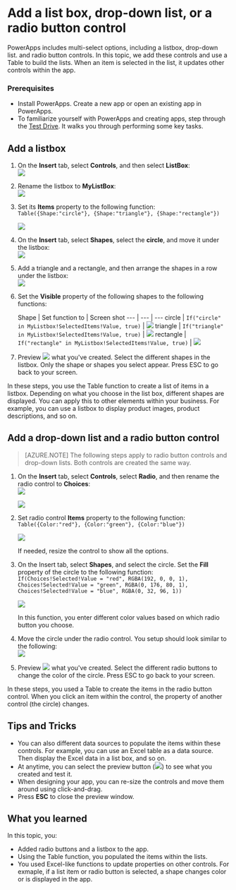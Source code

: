 <properties
	pageTitle="Add a listbox, drop-down list, and radio button controls in PowerApps | Microsoft Azure"
	description=""
	services="power-apps"
	documentationCenter="" 
	authors="MandiOhlinger"
	manager="dwrede"
	editor=""/>

<tags
   ms.service="power-apps"
   ms.devlang="na"
   ms.topic="article"
   ms.tgt_pltfrm="na"
   ms.workload="" 
   ms.date="09/23/2015"
   ms.author="mandia"/>


# Add a list box, drop-down list, or a radio button control

PowerApps includes multi-select options, including a listbox, drop-down list. and radio button controls. In this topic, we add these controls and use a Table to build the lists. When an item is selected in the list, it updates other controls within the app.

### Prerequisites 

- Install PowerApps. Create a new app or open an existing app in PowerApps.
- To familiarize yourself with PowerApps and creating apps, step through the [Test Drive](get-started-test-drive.md ). It walks you through performing some key tasks.


## Add a listbox

1. On the **Insert** tab, select **Controls**, and then select **ListBox**:  
![][2]  
2. Rename the listbox to **MyListBox**:  
![][3]  
3. Set its **Items** property to the following function:  
```Table({Shape:"circle"}, {Shape:"triangle"}, {Shape:"rectangle"})```  

	![][4]  
3. On the **Insert** tab, select **Shapes**, select the **circle**, and move it under the listbox:  
![][5]  

4. Add a triangle and a rectangle, and then arrange the shapes in a row under the listbox:  
![][6]  

5. Set the **Visible** property of the following shapes to the following functions:  

	Shape | Set function to | Screen shot
--- | --- | ---
circle | ```If("circle" in MyListbox!SelectedItems!Value, true)``` | ![][7] 
triangle | ```If("triangle" in MyListbox!SelectedItems!Value, true)``` | ![][8] 
rectangle | ```If("rectangle" in MyListbox!SelectedItems!Value, true)``` | ![][9] 

6. Preview ![][1] what you've created. Select the different shapes in the listbox. Only the shape or shapes you select appear. Press ESC to go back to your screen. 

In these steps, you use the Table function to create a list of items in a listbox. Depending on what you choose in the list box, different shapes are displayed. You can apply this to other elements within your business. For example, you can use a listbox to display product images, product descriptions, and so on. 


## Add a drop-down list and a radio button control

> [AZURE.NOTE] The following steps apply to radio button controls and drop-down lists. Both controls are created the same way. 

1. On the **Insert** tab, select **Controls**, select **Radio**, and then rename the radio control to **Choices**:  
![][10]  

	![][11]  

2. Set radio control **Items** property to the following function:  
```Table({Color:"red"}, {Color:"green"}, {Color:"blue"})```

	![][12]  

	If needed, resize the control to show all the options. 

3. On the Insert tab, select **Shapes**, and select the circle. Set the **Fill** property of the circle to the following function:  
```If(Choices!Selected!Value = "red", RGBA(192, 0, 0, 1), Choices!Selected!Value = "green", RGBA(0, 176, 80, 1), Choices!Selected!Value = "blue", RGBA(0, 32, 96, 1))```  

	![][13]  

	In this function, you enter different color values based on which radio button you choose.

5. Move the circle under the radio control. You setup should look similar to the following:  
![][14]  
6. Preview ![][1] what you've created. Select the different radio buttons to change the color of the circle. Press ESC to go back to your screen. 

In these steps, you used a Table to create the items in the radio button control. When you click an item within the control, the property of another control (the circle) changes. 


## Tips and Tricks
- You can also different data sources to populate the items within these controls. For example, you can use an Excel table as a data source. Then display the Excel data in a list box, and so on.
- At anytime, you can select the preview button (![][1]) to see what you created and test it.
- When designing your app, you can re-size the controls and move them around using click-and-drag.
- Press **ESC** to close the preview window. 

## What you learned

In this topic, you:

- Added radio buttons and a listbox to the app.
- Using the Table function, you populated the items within the lists.
- You used Excel-like functions to update properties on other controls. For exmaple, if a list item or radio button is selected, a shape changes color or is displayed in the app. 


[1]: ./media/add-list-box-drop-down-list-radio-button/preview.png
[2]: ./media/add-list-box-drop-down-list-radio-button/listbox.png
[3]: ./media/add-list-box-drop-down-list-radio-button/renamelistbox.png
[4]: ./media/add-list-box-drop-down-list-radio-button/itemslistbox.png
[5]: ./media/add-list-box-drop-down-list-radio-button/circle.png
[6]: ./media/add-list-box-drop-down-list-radio-button/allshapes.png
[7]: ./media/add-list-box-drop-down-list-radio-button/visiblecircle.png
[8]: ./media/add-list-box-drop-down-list-radio-button/visibletriangle.png
[9]: ./media/add-list-box-drop-down-list-radio-button/visiblerectangle.png
[10]: ./media/add-list-box-drop-down-list-radio-button/radiobutton.png
[11]: ./media/add-list-box-drop-down-list-radio-button/renameradio.png
[12]: ./media/add-list-box-drop-down-list-radio-button/itemsradio.png
[13]: ./media/add-list-box-drop-down-list-radio-button/fillradio.png
[14]: ./media/add-list-box-drop-down-list-radio-button/radiocircle.png